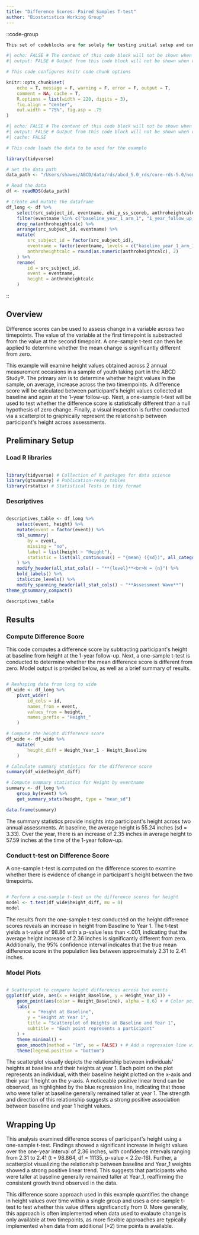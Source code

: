```yaml
---
title: "Difference Scores: Paired Samples T-test"
author: "Biostatistics Working Group"
---
```


::code-group

```r [setUp.r]
This set of codeblocks are for solely for testing initial setup and can be ignored at present 
```

```r  [knitR.r]
#| echo: FALSE # The content of this code block will not be shown when rendered
#| output: FALSE # Output from this code block will not be shown when rendered

# This code configures knitr code chunk options

knitr::opts_chunk$set(
    echo = T, message = F, warning = F, error = F, output = T,
    comment = NA, cache = T,
    R.options = list(width = 220, digits = 3),
    fig.align = "center",
    out.width = "75%", fig.asp = .75
)
```

```r  [loadData.r]
#| echo: FALSE # The content of this code block will not be shown when rendered
#| output: FALSE # Output from this code block will not be shown when rendered
#| cache: FALSE

# This code loads the data to be used for the example

library(tidyverse)

# Set the data path
data_path <- "/Users/shawes/ABCD/data/rds/abcd_5.0_rds/core-rds-5.0/non-imaging_excluding_nt_5.0.rds"

# Read the data
df <- readRDS(data_path)

# Create and mutate the dataframe
df_long <- df %>%
    select(src_subject_id, eventname, ehi_y_ss_scoreb, anthroheightcalc) %>%
    filter(eventname %in% c("baseline_year_1_arm_1", "1_year_follow_up_y_arm_1")) %>%
    drop_na(anthroheightcalc) %>%
    arrange(src_subject_id, eventname) %>%
    mutate(
        src_subject_id = factor(src_subject_id),
        eventname = factor(eventname, levels = c("baseline_year_1_arm_1", "1_year_follow_up_y_arm_1"), labels = c("Baseline", "Year_1")),
        anthroheightcalc = round(as.numeric(anthroheightcalc), 2)
    ) %>%
    rename(
        id = src_subject_id,
        event = eventname,
        height = anthroheightcalc
    )

```

::

## Overview
Difference scores can be used to assess change in a variable across two timepoints. The value of the variable at the first timepoint is substracted from the value at the second timepoint. A one-sample t-test can then be applied to determine whether the mean change is significantly different from zero.


This example will examine height values obtained across 2 annual measurement occasions in a sample of youth taking part in the ABCD Study®. The primary aim is to determine whether height values in the sample, on average, increase across the two timempoints. A difference score will be calculated between participant's height values collected at baseline and again at the 1-year follow-up. Next, a one-sample t-test will be used to test whether the difference score is statistically different than a null hypothesis of zero change. Finally, a visual inspection is further conducted via a scatterplot to graphically represent the relationship between participant's height across assessments.

## Preliminary Setup
### Load R libraries
```r  [codeBlock.r]

library(tidyverse) # Collection of R packages for data science
library(gtsummary) # Publication-ready tables
library(rstatix) # Statistical Tests in tidy format

```

### Descriptives
```r  [codeBlock.r]

descriptives_table <- df_long %>%
    select(event, height) %>%
    mutate(event = factor(event)) %>%
    tbl_summary(
        by = event,
        missing = "no",
        label = list(height ~ "Height"),
        statistic = list(all_continuous() ~ "{mean} ({sd})", all_categorical() ~ "{p}%"),
    ) %>%
    modify_header(all_stat_cols() ~ "**{level}**<br>N = {n}") %>%
    bold_labels() %>%
    italicize_levels() %>%
    modify_spanning_header(all_stat_cols() ~ "**Assessment Wave**")
theme_gtsummary_compact()

descriptives_table

```

## Results
### Compute Difference Score
This code computes a difference score by subtracting participant's height at baseline from height at the 1-year follow-up. Next, a one-sample t-test is conducted to determine whether the mean difference score is different from zero. Model output is provided below, as well as a brief summary of results.

```r  [codeBlock.r]

# Reshaping data from long to wide
df_wide <- df_long %>%
    pivot_wider(
        id_cols = id,
        names_from = event,
        values_from = height,
        names_prefix = "Height_"
    )

# Compute the height difference score
df_wide <- df_wide %>%
    mutate(
        height_diff = Height_Year_1 - Height_Baseline
    )

# Calculate summary statistics for the difference score
summary(df_wide$height_diff)

# Compute summary statistics for Height by eventname
summary <- df_long %>%
    group_by(event) %>%
    get_summary_stats(height, type = "mean_sd")

data.frame(summary)

```

The summary statistics provide insights into participant's height across two annual assessments. At baseline, the average height is 55.24 inches (sd = 3.33). Over the year, there is an increase of 2.35 inches in average height to 57.59 inches at the time of the 1-year follow-up.

### Conduct t-test on Difference Score
A one-sample t-test is computed on the difference scores to examine whether there is evidence of change in participant's height between the two timepoints.
```r  [codeBlock.r]

# Perform a one-sample t-test on the difference scores for height
model <- t.test(df_wide$height_diff, mu = 0)
model

```

The results from the one-sample t-test conducted on the height difference scores reveals an increase in height from Baseline to Year 1. The t-test yields a t-value of 98.86 with a p-value less than <.001, indicating that the average height increase of 2.36 inches is significantly different from zero. Additionally, the 95% confidence interval indicates that the true mean difference score in the population lies between approximately 2.31 to 2.41 inches.

### Model Plots
```r  [codeBlock.r]

# Scatterplot to compare height differences across two events
ggplot(df_wide, aes(x = Height_Baseline, y = Height_Year_1)) +
    geom_point(aes(color = Height_Baseline), alpha = 0.6) + # Color points by event type, adjust for your data
    labs(
        x = "Height at Baseline",
        y = "Height at Year 1",
        title = "Scatterplot of Heights at Baseline and Year 1",
        subtitle = "Each point represents a participant"
    ) +
    theme_minimal() +
    geom_smooth(method = "lm", se = FALSE) + # Add a regression line without confidence interval
    theme(legend.position = "bottom")

```

The scatterplot visually depicts the relationship between individuals' heights at baseline and their heights at year 1. Each point on the plot represents an individual, with their baseline height plotted on the x-axis and their year 1 height on the y-axis. A noticeable positive linear trend can be observed, as highlighted by the blue regression line, indicating that those who were taller at baseline generally remained taller at year 1. The strength and direction of this relationship suggests a strong positive association between baseline and year 1 height values.

## Wrapping Up
This analysis examined difference scores of participant's height using a one-sample t-test. Findings showed a significant increase in height values over the one-year interval of 2.36 inches, with confidence intervals ranging from 2.31 to 2.41 (t = 98.864, df = 11135, p-value < 2.2e-16). Further, a scatterplot visualizing the relationship between baseline and Year_1 weights showed a strong positive linear trend. This suggests that participants who were taller at baseline generally remained taller at Year_1, reaffirming the consistent growth trend observed in the data.

This difference score approach used in this example quantifies the change in height values over time within a single group and uses a one-sample t-test to test whether this value differs significanctly from 0. More generally, this approach is often implemented when data used to evalaute change is only available at two timepoints, as more flexible approaches are typically implemented when data from additional (>2) time points is available.

